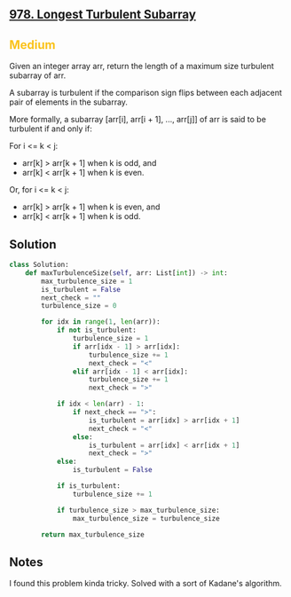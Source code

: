 ## [978. Longest Turbulent Subarray](https://leetcode.com/problems/longest-turbulent-subarray/)

<h2 style="color:#fac31d">Medium</h2>

Given an integer array arr, return the length of a maximum size turbulent subarray of arr.

A subarray is turbulent if the comparison sign flips between each adjacent pair of elements in the subarray.

More formally, a subarray [arr[i], arr[i + 1], ..., arr[j]] of arr is said to be turbulent if and only if:

For i <= k < j:
- arr[k] > arr[k + 1] when k is odd, and
- arr[k] < arr[k + 1] when k is even.

Or, for i <= k < j:
- arr[k] > arr[k + 1] when k is even, and
- arr[k] < arr[k + 1] when k is odd.

## Solution
```python
class Solution:
    def maxTurbulenceSize(self, arr: List[int]) -> int:
        max_turbulence_size = 1
        is_turbulent = False
        next_check = ""
        turbulence_size = 0

        for idx in range(1, len(arr)):
            if not is_turbulent:
                turbulence_size = 1
                if arr[idx - 1] > arr[idx]:
                    turbulence_size += 1
                    next_check = "<"
                elif arr[idx - 1] < arr[idx]:
                    turbulence_size += 1
                    next_check = ">"

            if idx < len(arr) - 1:
                if next_check == ">":
                    is_turbulent = arr[idx] > arr[idx + 1]
                    next_check = "<"
                else:
                    is_turbulent = arr[idx] < arr[idx + 1]
                    next_check = ">"
            else:
                is_turbulent = False

            if is_turbulent:
                turbulence_size += 1

            if turbulence_size > max_turbulence_size:
                max_turbulence_size = turbulence_size

        return max_turbulence_size
```

## Notes
I found this problem kinda tricky. Solved with a sort of Kadane's algorithm.
